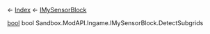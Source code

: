 ← [Index](Api-Index) ← [IMySensorBlock](Sandbox.ModAPI.Ingame.IMySensorBlock)

[bool](System.Boolean) bool Sandbox.ModAPI.Ingame.IMySensorBlock.DetectSubgrids